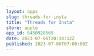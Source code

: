 ```yaml
---
layout: apps
slug: threads-for-insta
title: "Threads for Insta"
store: apple
app_id: 6450928565
date: 2023-07-06T20:34:12Z
published: 2023-07-06T07:00:00Z
---
```

